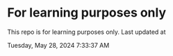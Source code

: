 # For learning purposes only
This repo is for learning purposes only.
Last updated at

Tuesday, May 28, 2024 7:33:37 AM

